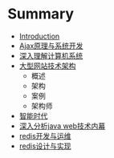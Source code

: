 # Summary

* [Introduction](README.md)
* [Ajax原理与系统开发](ajax-ylyxtkf.md)
* [深入理解计算机系统](shen-ru-li-jie-ji-suan-ji-xi-tong.md)
* [大型网站技术架构](daxingwangzhanjiagou.md)
  * 概述
  * 架构
  * 案例
  * 架构师
* [智能时代](zhi-neng-shi-dai.md)
* [深入分析java web技术内幕](shen-ru-fen-xi-java-web-ji-zhu-nei-mu.md)
* [redis开发与运维](rediskai-fa-yu-yun-wei.md)
* [redis设计与实现](redisshe-ji-yu-shi-xian.md)

